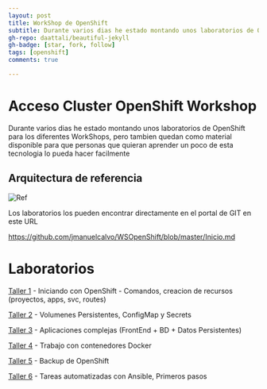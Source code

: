 ```yaml
---
layout: post
title: WorkShop de OpenShift
subtitle: Durante varios dias he estado montando unos laboratorios de OpenShift para los diferentes WorkShops, pero tambien quedan como material disponible para que personas que quieran aprender un poco de esta tecnologia lo pueda hacer facilmente
gh-repo: daattali/beautiful-jekyll
gh-badge: [star, fork, follow]
tags: [openshift]
comments: true

---
```

# Acceso Cluster OpenShift Workshop 

Durante varios dias he estado montando unos laboratorios de OpenShift para los diferentes WorkShops, pero tambien quedan como material disponible para que personas que quieran aprender un poco de esta tecnologia lo pueda hacer facilmente



## Arquitectura de referencia


![Ref](https://github.com/jmanuelcalvo/WSOpenShift/blob/master/Base%20OpenShift%20Diagram%20-%20Arch%20Pods.png)

Los laboratorios los pueden encontrar directamente en el portal de GIT en este URL

https://github.com/jmanuelcalvo/WSOpenShift/blob/master/Inicio.md

# Laboratorios
[Taller 1](talleres/taller1.md) - Iniciando con OpenShift - Comandos, creacion de recursos (proyectos, apps, svc, routes)

[Taller 2](talleres/taller2.md) - Volumenes Persistentes, ConfigMap y Secrets

[Taller 3](talleres/taller3.md) - Aplicaciones complejas (FrontEnd + BD + Datos Persistentes) 

[Taller 4](talleres/taller4.md) - Trabajo con contenedores Docker

[Taller 5](talleres/taller5.md) - Backup de OpenShift

[Taller 6](talleres/taller6.md) - Tareas automatizadas con Ansible, Primeros pasos


